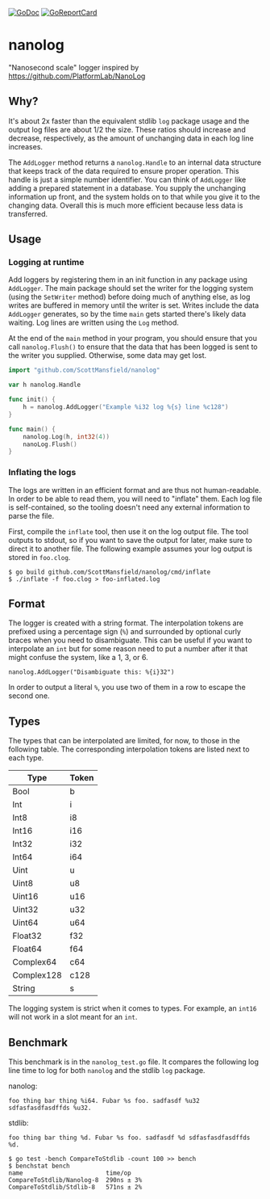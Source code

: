 [![GoDoc](https://godoc.org/github.com/ScottMansfield/nanolog?status.svg)](https://godoc.org/github.com/ScottMansfield/nanolog)
[![GoReportCard](https://goreportcard.com/badge/github.com/ScottMansfield/nanolog)](https://goreportcard.com/report/github.com/ScottMansfield/nanolog)

# nanolog
"Nanosecond scale" logger inspired by https://github.com/PlatformLab/NanoLog

## Why?

It's about 2x faster than the equivalent stdlib `log` package usage and the output log files are about 1/2 the size. These ratios should increase and decrease, respectively, as the amount of unchanging data in each log line increases.

The `AddLogger` method returns a `nanolog.Handle` to an internal data structure that keeps track of the data required to ensure proper operation. This handle is just a simple number identifier. You can think of `AddLogger` like adding a prepared statement in a database. You supply the unchanging information up front, and the system holds on to that while you give it to the changing data. Overall this is much more efficient because less data is transferred.

## Usage

### Logging at runtime

Add loggers by registering them in an init function in any package using `AddLogger`. The main package should set the writer for the logging system (using the `SetWriter` method) before doing much of anything else, as log writes are buffered in memory until the writer is set. Writes include the data `AddLogger` generates, so by the time `main` gets started there's likely data waiting. Log lines are written using the `Log` method.

At the end of the `main` method in your program, you should ensure that you call `nanolog.Flush()` to ensure that the data that has been logged is sent to the writer you supplied. Otherwise, some data may get lost.

```go
import "github.com/ScottMansfield/nanolog"

var h nanolog.Handle

func init() {
    h = nanolog.AddLogger("Example %i32 log %{s} line %c128")
}

func main() {
    nanolog.Log(h, int32(4))
    nanoLog.Flush()
}
```

### Inflating the logs

The logs are written in an efficient format and are thus not human-readable. In order to be able to read them, you will need to "inflate" them. Each log file is self-contained, so the tooling doesn't need any external information to parse the file.

First, compile the `inflate` tool, then use it on the log output file. The tool outputs to stdout, so if you want to save the output for later, make sure to direct it to another file. The following example assumes your log output is stored in `foo.clog`.

```
$ go build github.com/ScottMansfield/nanolog/cmd/inflate
$ ./inflate -f foo.clog > foo-inflated.log
```

## Format

The logger is created with a string format. The interpolation tokens are prefixed using a percentage sign (`%`) and surrounded by optional curly braces when you need to disambiguate. This can be useful if you want to interpolate an `int` but for some reason need to put a number after it that might confuse the system, like a 1, 3, or 6.

```
nanolog.AddLogger("Disambiguate this: %{i}32")
```

In order to output a literal `%`, you use two of them in a row to escape the second one.

## Types

The types that can be interpolated are limited, for now, to those in the following table. The corresponding interpolation tokens are listed next
to each type.

| Type       | Token |
|------------|-------|
| Bool       | b     |
| Int        | i     |
| Int8       | i8    |
| Int16      | i16   |
| Int32      | i32   |
| Int64      | i64   |
| Uint       | u     |
| Uint8      | u8    |
| Uint16     | u16   |
| Uint32     | u32   |
| Uint64     | u64   |
| Float32    | f32   |
| Float64    | f64   |
| Complex64  | c64   |
| Complex128 | c128  |
| String     | s     |

The logging system is strict when it comes to types. For example, an `int16` will not work in a slot meant for an `int`.

## Benchmark

This benchmark is in the `nanolog_test.go` file. It compares the following log line time to log for both `nanolog` and the stdlib `log` package.

nanolog:
```
foo thing bar thing %i64. Fubar %s foo. sadfasdf %u32 sdfasfasdfasdffds %u32.
```

stdlib:
```
foo thing bar thing %d. Fubar %s foo. sadfasdf %d sdfasfasdfasdffds %d.
```

```
$ go test -bench CompareToStdlib -count 100 >> bench
$ benchstat bench
name                       time/op
CompareToStdlib/Nanolog-8  290ns ± 3%
CompareToStdlib/Stdlib-8   571ns ± 2%
```